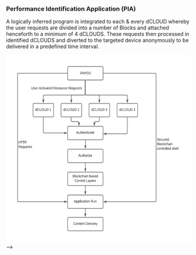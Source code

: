 ### Performance Identification Application (PIA) <!-- {docsify-ignore} -->

A logically inferred program is integrated to each & every dCLOUD whereby the user
requests are divided into a number of Blocks and attached henceforth to a minimum of 4
dCLOUDS. These requests then processed in identified dCLOUDS and diverted to the
targeted device anonymously to be delivered in a predefined time interval.

<img src="./img/pia.png" data-canonical-src="./img/pia.png" width="512" height="512" /> -->
